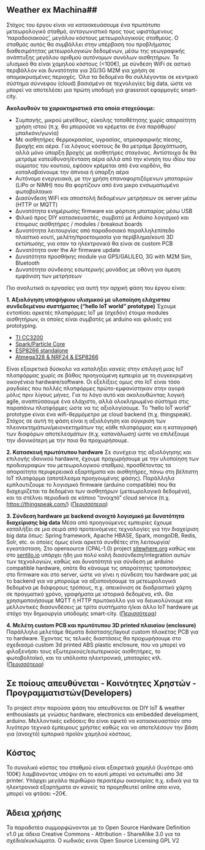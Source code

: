 ## Weather ex Machina##

Στόχος του έργου είναι να κατασκευάσουμε ένα πρωτότυπο μετεωρολογικό σταθμό, ανταγωνιστικό προς τους υφιστάμενους ‘παραδοσιακούς’, μεγάλου κόστους μετεωρολογικούς σταθμούς. Ο σταθμός αυτός θα συμβάλλει στην υπέρβαση του προβλήματος διαθεσιμότητας μετεωρολογικών δεδομένων, μέσω της γεωγραφικής ανάπτυξης μεγάλου αριθμού αυτόνομων συνόλων αισθητήρων. Το υλισμικό θα είναι χαμηλού κόστους (<100€), με σύνδεση WiFi σε αστικό περιβάλλον και δυνατότητα για 2G/3G M2M για χρήση σε απομακρυσμένες περιοχές. Όλα τα δεδομένα θα συλλέγονται σε κεντρικό σύστημα σύννεφου (cloud) βασισμένο σε τεχνολογίες big data, ώστε να μπορεί να αποτελέσει μια πρώτη υποδομή για grassroot εφαρμογές smart-city.


**Ακολουθούν τα χαρακτηριστικά στα οποία στοχεύουμε:**
 - Συμπαγής, μικρού μεγέθους, εύκολης τοποθέτησης χωρίς απαραίτητη χρήση ιστού (π.χ. θα μπορούσε να κρέμεται σε ένα παράθυρο/μπαλκόνι/γωνία)
 - Mε αισθητήρες θερμοκρασίας, υγρασίας, ατμοσφαιρικής πίεσης, βροχής και αέρα. Για λόγους κόστους δε θα μετράμε βροχόπτωση, αλλά μόνο ύπαρξη βροχής με αισθητήρες σταγόνας. Αντίστοιχα δε θα μετράμε κατεύθυνση/ένταση αέρα αλλά από την κίνηση του ιδίου του σώματος του κουτιού, εφόσον κρέμεται από ένα κορδόνι, θα καταλαβαίνουμε την άπνοια ή ύπαρξη αέρα 
 - Aυτόνομο ενεργειακά, με την χρήση επαναφορτιζόμενων μπαταριών (LiPo or NiMH) που θα φορτίζουν από ένα μικρο ενσωματωμένο φωτοβολταικο
- Διασύνδεση WiFi και αποστολή δεδομένων μετρήσεων σε server μέσω (HTTP or MQTT)
 - Δυνατότητα ενημέρωσης firmware και φόρτιση μπαταρίας μέσω USB
 - Φιλικό προς DIY κατασκευαστές, συμβατό με Arduino  λογισμικό και έτοιμους αισθητήρες / modules / breakout boards
 - Δυνατότητα λειτουργίας από παραδοσιακό παραλληλεπίπεδο πλαστικό κουτί, μελέτη/προετοιμασία για περίβλημα/κουτί 3D εκτύπωσης, για οταν τα ηλεκτρονικά θα είναι σε custom PCB
 - Δυνατότητα over the Air firmware update
 - Δυνατότητα προσθήκης module για GPS/GALILEO, 3G with M2M Sim, Bluetooth
 - Δυνατότητα σύνδεσης εσωτερικής μονάδας με οθόνη για άμεση εμφάνιση των μετρήσεων


Πιο αναλυτικά οι εργασίες για αυτή την αρχική φάση του έργου είναι:

 **1. Αξιολόγηση υποψήφιου υλισμικού με υλοποίηση ελάχιστου συνδεδεμένου συστήματος (“hello IoT world” prototype)**
Έχουμε εντοπίσει αρκετές πλατφόρμες IoT με (σχεδόν) έτοιμα modules αισθητήρων, οι οποίες είναι συμβατές με arduino και φιλικές για prototyping. 

 - [TI CC3200](<https://github.com/ellak-monades-aristeias/WeatherXM/wiki/cc3200>)
 - [Spark/Particle Core](<https://github.com/ellak-monades-aristeias/WeatherXM/wiki/particle-core>)
 - [ESP8266 standalone](<https://github.com/ellak-monades-aristeias/WeatherXM/wiki/esp8266-standalone>)
 - [Atmega328 & NRF24 & ESP8266](<https://github.com/ellak-monades-aristeias/WeatherXM/wiki/ArduinoProMini_3.3.v-NRF24>)
 
Είναι εξαιρετικά δύσκολο να καταλήξει κανείς στην επιλογή μιας IoT πλατφόρμας χωρίς σε  βάθος προηγούμενη εμπειρία με τη συγκεκριμένη οικογένεια hardware/software. Οι εξελίξεις ομως στο IoT είναι τόσο ραγδαίες που πολλές πλατφόρμες πρώτο-εμφανίστηκαν στην αγορά μόλις πριν λίγους μήνες.  Για το λόγο αυτό και ακολουθώντας λογική agile, αναπτύσσουμε ένα ελάχιστο, αλλά ολοκληρωμένο σύστημα στις παραπάνω πλατφόρμες ώστε να τις αξιολογίσουμε. Το “hello IoT world” prototype είναι ένα wifi-θερμόμετρο με cloud backend (π.χ. thingspeak). Στόχος σε αυτή τη φάση είναι η αξιολόγηση και σύγκριση των πλεονεκτημάτων/μειονεκτημάτων της κάθε πλατφόρμας και η καταγραφή των διαφόρων αποτελεσμάτων (π.χ. κατανάλωση) ώστε να επιλέξουμε την ιδανικότερη με την ποια θα προχωρήσουμε. 



**2. Κατασκευή πρωτότυπου hardware**
Σε συνέχεια της αξιολόγησης και επιλογής ιδανικού hardawre, έχουμε προχωρήσουμε με την υλοποίηση των προδιαγραφών του μετεωρολογικού σταθμού, προσθέτοντας τα απαραίτητα περιφερειακά εξαρτήματα και αισθητήρες, πάνω στη βέλτιστη IoT πλατφόρμα (αποτέλεσμα προηγουμένης φάσης). Παράλληλα εμπλουτιζουμε το λογισμικό firmware  (arduino compatible) που θα διαχειρίζεται τα δεδομένα των αισθητήρων (μετεωρολογικά δεδομένα), και τα στέλνει περιοδικά σε κάποιο “ανοιχτό” cloud service  (π.χ. https://thingspeak.com/) 
([Περισσότερα](https://github.com/ellak-monades-aristeias/weatherxm/wiki/WxM-prototype))

**3. Σύνδεση hardware με backend ανοιχτό λογισμικό με δυνατότητα διαχείρισης big data**
Μέσα από προηγούμενες εμπειρίες έχουμε καταλήξει σε μια σειρά από προτεινόμενες τεχνολογίες για την διαχείριση big data όπως: Spring framework, Apache HBASE, Spark, mongoDB, Redis, Solr, etc.  οι οποίες όμως είναι αρκετά συνθέτες στη λειτουργία/εγκατάσταση. Στο opensource (CPAL-1.0) project [sitewhere.org](http://sitewhere.org) καθώς και στο [sentilo.io](http://sentilo.io) υπάρχει ήδη μια πολύ καλή διασύνδεση/integration αυτών των τεχνολογιών, καθώς και δυνατότητά για σύνδεση με arduino compatible hardware, οπότε θα κάνουμε τις απαραίτητες τροποποιήσεις στο firmware και στο server, ώστε να γίνει η σύνδεση του hardware μας με το backend για να μπορούμε να αξιοποιήσουμε τα μετεωρολογικά δεδομένα με διάφορους τρόπους, π.χ. απεικόνιση σε διαδραστικό χάρτη σε πραγματικό χρόνο, γραφήματα με ιστορικά δεδομένα, κτλ. Θα χρησιμοποιήσουμε MQTT ή HTTP πρωτόκολλο για να διευκολύνουμε και μελλοντικές διασυνδέσεις με τρίτα συστήματα ή/και άλλο IoT hardware με στόχο την δημιουργία υποδομής smart-city.
([Περισσότερα](https://github.com/ellak-monades-aristeias/WeatherXM/tree/master/D3-Backend))

**4. Μελέτη custom PCB και πρωτότυπου 3D printed πλαισίου (enclosure)**
Παράλληλα μελετάμε θέματα διάστασης/layout custom πλακέτας PCB για το hardware. Έχοντας τις τελικές διαστάσεις θα προχωρήσουμε στο σχεδιασμό custom 3d printed ABS plastic enclosure, που να μπορεί να φιλοξενήσει τους εξωτερικούς/εσωτερικούς αισθητήρες, το φωτοβολταϊκό, και τα υπόλοιπα ηλεκτρονικά, μπαταρίες κτλ.
([Περισσότερα](<https://github.com/ellak-monades-aristeias/WeatherXM/tree/master/D4-PCB-Enclosure>))

## Σε ποίους απευθύνεται - Κοινότητες Χρηστών - Προγραμματιστών(Developers) ##
To project στην παρούσα φάση του απευθύνεται σε DIY ΙοΤ & weather enthousiasts με γνώσεις hardware, electronics και embedded development, arduino. Μελλοντικές εκδόσεις θα είναι εφικτό να κατασκευαστούν απο λιγότερο τεχνικά έμπειρους χρήστες καθώς και να αποτελέσουν την βάση για (ανοιχτό) εμπορικό προϊόν χαμηλού κόστους.

## Κόστος ##
Το συνολικό κόστος του σταθμού είναι εξαιρετικά χαμηλό (λιγότερο από 100€) λαμβάνοντας υπόψιν οτι το κουτί μπορεί να εκτυπωθεί απο 3d printer. Υπάρχει μεγάλο περιθώριο περαιτέρω οικονομίας π.χ. ειδικά για τα ηλεκτρονικά εξαρτήματα αν κανείς τα προμηθευτεί  online απο κινα, μπορεί να φτάσει  ~20€. 
 

## Άδεια χρήσης ##
Τα παραδοτέα συμμορφώνονται με το Open Source Hardware Definition v1.0 με άδεια Creative Commons - Attribution - ShareAlike 3.0  για τα σχέδια/κυκλώματα. Ο κωδικάς ειναι Open Source Licensing GPL V2 

